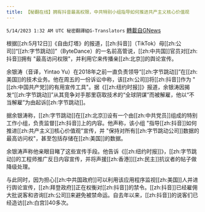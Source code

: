 ```yaml
---
title: 【秘翻在线】拥有抖音最高权限，中共特别小组指导如何推进共产主义核心价值观
---
```

`5/14/2023 1:32 AM UTC 秘密翻譯組G-Translators` [轉載自GNews](https://gnews.org/articles/1298707)

根据[[zh:5月12日]]《自由灯塔》的报道，[[zh:抖音]]（TikTok）母[[zh:公司]]“[[zh:字节跳动]]”（ByteDance）的一名前高管说，[[zh:中共国]]官员对[[zh:抖音]]拥有 "最高访问权限"，并利用它来传播亲[[zh:北京]]的舆论宣传。

余银涛（音译，Yintao Yu）在2018年之前一直负责领导“[[zh:字节跳动]]”在[[zh:美国]]的技术业务。他在周五的一份诉讼中称，该[[zh:公司]]将[[zh:抖音]]作为 "[[zh:中国共产党]]的有用宣传工具"。据《[[zh:纽约时报]]》报道，余银涛因揭发“[[zh:字节跳动]]”从其竞争对手那里窃取技术的“全球阴谋”而被解雇，他以“不当解雇”为由起诉[[zh:字节跳动]]。

据余银涛称，[[zh:字节跳动]]在[[zh:北京]]设有一个由[[zh:中共党员]]组成的特别工作小组，负责监督[[zh:抖音]]上的内容。他声称，该小组 "指导[[zh:抖音]]如何推进[[zh:共产主义]]核心价值观"宣传，并 "保持对所有[[zh:字节跳动公司]]数据的最高访问权"，甚至包括存储在[[zh:美国]]的数据。

余银涛声称他亲眼目睹了这些宣传手段。他告诉《[[zh:纽约时报]]》，[[zh:字节跳动]]的工程师推广反日内容宣传，并将声援[[zh:香港]][[zh:民主]]抗议者的帖子做降级处理。

与此同时，因为担心[[zh:中共国政府]]可以利用该应用程序监视[[zh:美国]]人并进行舆论宣传，[[zh:拜登政府]]正在权衡对[[zh:抖音]]的禁令。[[zh:抖音]]已经雇佣大批说客和咨询[[zh:公司]]来避免被禁命运。自去年以来，[[zh:抖音]]的说客们已经造访[[zh:白宫]]40多次。
